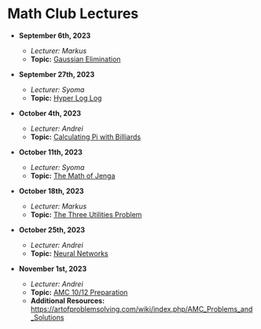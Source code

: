 # Math Club Lectures

- **September 6th, 2023**
  - *Lecturer: Markus*
  - **Topic:** [Gaussian Elimination](/Markus/Gaussian%20Elimination)

- **September 27th, 2023**
  - *Lecturer: Syoma*
  - **Topic:** [Hyper Log Log](/Syoma/Hyper%20Log%20Log)

- **October 4th, 2023**
  - *Lecturer: Andrei*
  - **Topic:** [Calculating Pi with Billiards](/Andrei/Pi%20from%20Billiard%20Balls)

- **October 11th, 2023**
  - *Lecturer: Syoma*
  - **Topic:** [The Math of Jenga](/Syoma/The%20Math%20of%20Jenga.pdf)

- **October 18th, 2023**
  - *Lecturer: Markus*
  - **Topic:** [The Three Utilities Problem](/Markus/The%20Three%20Utilities%20Problem.pdf)

- **October 25th, 2023**
  - *Lecturer: Andrei*
  - **Topic:** [Neural Networks](/Andrei/Neural%20Networks.pdf)

- **November 1st, 2023**
  - *Lecturer: Andrei*
  - **Topic:** [AMC 10/12 Preparation](/Andrei/AMC%2010_12%20Prep.pdf)
  - **Additional Resources:** https://artofproblemsolving.com/wiki/index.php/AMC_Problems_and_Solutions
 
  
 
